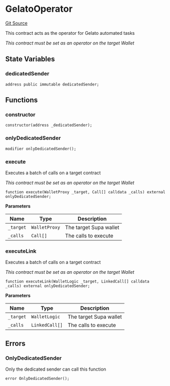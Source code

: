 # GelatoOperator
[Git Source](https://github.com/supafinance/supa-foundry/blob/00eb35447ebc05e824f31afa1581898206764621/src/periphery/GelatoOperator.sol)

This contract acts as the operator for Gelato automated tasks

*This contract must be set as an operator on the target Wallet*


## State Variables
### dedicatedSender

```solidity
address public immutable dedicatedSender;
```


## Functions
### constructor


```solidity
constructor(address _dedicatedSender);
```

### onlyDedicatedSender


```solidity
modifier onlyDedicatedSender();
```

### execute

Executes a batch of calls on a target contract

*This contract must be set as an operator on the target Wallet*


```solidity
function execute(WalletProxy _target, Call[] calldata _calls) external onlyDedicatedSender;
```
**Parameters**

|Name|Type|Description|
|----|----|-----------|
|`_target`|`WalletProxy`|The target Supa wallet|
|`_calls`|`Call[]`|The calls to execute|


### executeLink

Executes a batch of calls on a target contract

*This contract must be set as an operator on the target Wallet*


```solidity
function executeLink(WalletLogic _target, LinkedCall[] calldata _calls) external onlyDedicatedSender;
```
**Parameters**

|Name|Type|Description|
|----|----|-----------|
|`_target`|`WalletLogic`|The target Supa wallet|
|`_calls`|`LinkedCall[]`|The calls to execute|


## Errors
### OnlyDedicatedSender
Only the dedicated sender can call this function


```solidity
error OnlyDedicatedSender();
```

